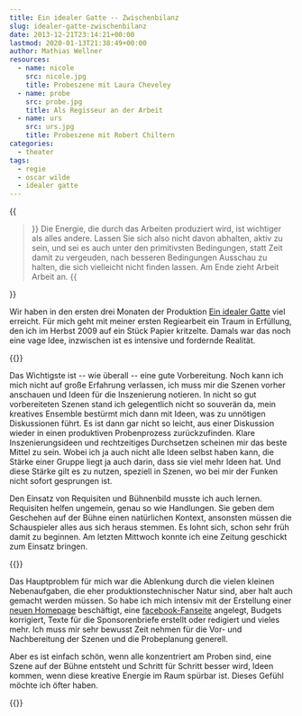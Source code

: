 ```yaml
---
title: Ein idealer Gatte -- Zwischenbilanz
slug: idealer-gatte-zwischenbilanz
date: 2013-12-21T23:14:21+00:00
lastmod: 2020-01-13T21:38:49+00:00
author: Mathias Wellner
resources:
  - name: nicole
    src: nicole.jpg
    title: Probeszene mit Laura Cheveley
  - name: probe
    src: probe.jpg
    title: Als Regisseur an der Arbeit
  - name: urs
    src: urs.jpg
    title: Probeszene mit Robert Chiltern
categories:
  - theater
tags:
  - regie
  - oscar wilde
  - idealer gatte
---
```

{{<blockquote cite="Peter Brook, Wanderjahre">}}
  Die Energie, die durch das Arbeiten produziert wird, ist wichtiger als alles andere. Lassen Sie sich also nicht davon abhalten, aktiv zu sein, und sei es auch unter den primitivsten Bedingungen, statt Zeit damit zu vergeuden, nach besseren Bedingungen Ausschau zu halten, die sich vielleicht nicht finden lassen. Am Ende zieht Arbeit Arbeit an.
{{</blockquote>}}

Wir haben in den ersten drei Monaten der Produktion [Ein idealer Gatte](http://dramateure.ch/wordpress/produktionen/ein-idealer-gatte/ "Ein idealer Gatte") viel erreicht. Für mich geht mit meiner ersten Regiearbeit ein Traum in Erfüllung, den ich im Herbst 2009 auf ein Stück Papier kritzelte. Damals war das noch eine vage Idee, inzwischen ist es intensive und fordernde Realität. 
<!--more-->

{{<responsive-image name="probe">}}

Das Wichtigste ist -- wie überall -- eine gute Vorbereitung. Noch kann ich mich nicht auf große Erfahrung verlassen, ich muss mir die Szenen vorher anschauen und Ideen für die Inszenierung notieren. In nicht so gut vorbereiteten Szenen stand ich gelegentlich nicht so souverän da, mein kreatives Ensemble bestürmt mich dann mit Ideen, was zu unnötigen Diskussionen führt. Es ist dann gar nicht so leicht, aus einer Diskussion wieder in einen produktiven Probenprozess zurückzufinden. Klare Inszenierungsideen und rechtzeitiges Durchsetzen scheinen mir das beste Mittel zu sein. Wobei ich ja auch nicht alle Ideen selbst haben kann, die Stärke einer Gruppe liegt ja auch darin, dass sie viel mehr Ideen hat. Und diese Stärke gilt es zu nutzen, speziell in Szenen, wo bei mir der Funken nicht sofort gesprungen ist. 

Den Einsatz von Requisiten und Bühnenbild musste ich auch lernen. Requisiten helfen ungemein, genau so wie Handlungen. Sie geben dem Geschehen auf der Bühne einen natürlichen Kontext, ansonsten müssen die Schauspieler alles aus sich heraus stemmen. Es lohnt sich, schon sehr früh damit zu beginnen. Am letzten Mittwoch konnte ich eine Zeitung geschickt zum Einsatz bringen. 

{{<responsive-image name="urs">}}

Das Hauptproblem für mich war die Ablenkung durch die vielen kleinen Nebenaufgaben, die eher produktionstechnischer Natur sind, aber halt auch gemacht werden müssen. So habe ich mich intensiv mit der Erstellung einer [neuen Homepage](http://dramateure.ch/wordpress "die dramateure zürich") beschäftigt, eine [facebook-Fanseite](https://www.facebook.com/DramateureZurich "die dramateure zürich") angelegt, Budgets korrigiert, Texte für die Sponsorenbriefe erstellt oder redigiert und vieles mehr. Ich muss mir sehr bewusst Zeit nehmen für die Vor- und Nachbereitung der Szenen und die Probeplanung generell. 

Aber es ist einfach schön, wenn alle konzentriert am Proben sind, eine Szene auf der Bühne entsteht und Schritt für Schritt besser wird, Ideen kommen, wenn diese kreative Energie im Raum spürbar ist. Dieses Gefühl möchte ich öfter haben. 

{{<responsive-image name="nicole">}}
